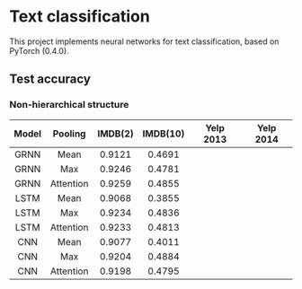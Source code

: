 # Text classification
This project implements neural networks for text classification, based on PyTorch (0.4.0).  

## Test accuracy 
### Non-hierarchical structure
|Model| Pooling |IMDB(2)|IMDB(10)|Yelp 2013|Yelp 2014|
|:---:|:-------:|:-----:|:------:|:-------:|:-------:|
|GRNN |Mean     | 0.9121|  0.4691| | |
|GRNN |Max      | 0.9246|  0.4781| | |
|GRNN |Attention| 0.9259|  0.4855| | |
|LSTM |Mean     | 0.9068|  0.3855| | |
|LSTM |Max      | 0.9234|  0.4836| | |
|LSTM |Attention| 0.9233|  0.4813| | |
|CNN  |Mean     | 0.9077|  0.4011| | |
|CNN  |Max      | 0.9204|  0.4884| | |
|CNN  |Attention| 0.9198|  0.4795| | |

